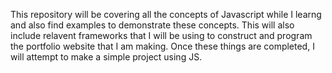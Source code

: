 This repository will be covering all the concepts of Javascript while I learng and also find examples to demonstrate these concepts. 
This will also include relavent frameworks that I will be using to construct and program the portfolio website that I am making.
Once these things are completed, I will attempt to make a simple project using JS.
